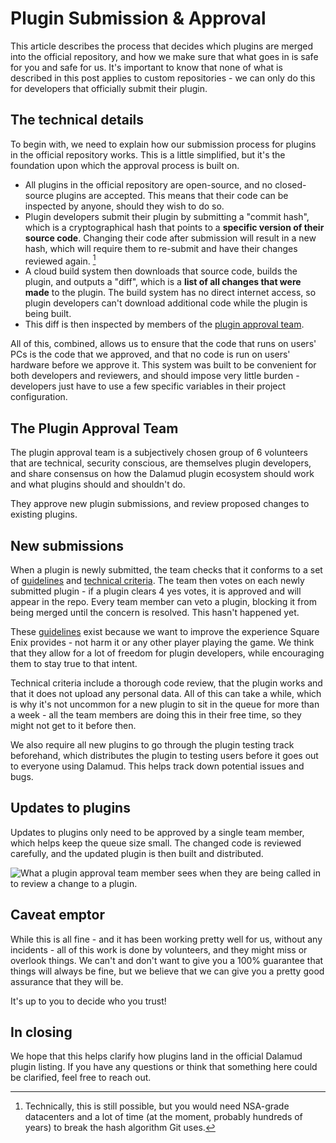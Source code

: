 # Plugin Submission & Approval

This article describes the process that decides which plugins are merged into
the official repository, and how we make sure that what goes in is safe for you
and safe for us. It's important to know that none of what is described in this
post applies to custom repositories - we can only do this for developers that
officially submit their plugin.

## The technical details

To begin with, we need to explain how our submission process for plugins in the
official repository works. This is a little simplified, but it's the foundation
upon which the approval process is built on.

- All plugins in the official repository are open-source, and no closed-source
  plugins are accepted. This means that their code can be inspected by anyone,
  should they wish to do so.
- Plugin developers submit their plugin by submitting a "commit hash", which is
  a cryptographical hash that points to a **specific version of their source
  code**. Changing their code after submission will result in a new hash, which
  will require them to re-submit and have their changes reviewed again. [^1]
- A cloud build system then downloads that source code, builds the plugin, and
  outputs a "diff", which is a **list of all changes that were made** to the
  plugin. The build system has no direct internet access, so plugin developers
  can't download additional code while the plugin is being built.
- This diff is then inspected by members of the
  [plugin approval team](#the-plugin-approval-team).

All of this, combined, allows us to ensure that the code that runs on users' PCs
is the code that we approved, and that no code is run on users' hardware before
we approve it. This system was built to be convenient for both developers and
reviewers, and should impose very little burden - developers just have to use a
few specific variables in their project configuration.

## The Plugin Approval Team

The plugin approval team is a subjectively chosen group of 6 volunteers that are
technical, security conscious, are themselves plugin developers, and share
consensus on how the Dalamud plugin ecosystem should work and what plugins
should and shouldn't do.

They approve new plugin submissions, and review proposed changes to existing
plugins.

## New submissions

When a plugin is newly submitted, the team checks that it conforms to a set of
[guidelines](restrictions#what-am-i-allowed-to-do-in-my-plugin) and
[technical criteria](https://github.com/goatcorp/DalamudPluginsD17#approval-criteria).
The team then votes on each newly submitted plugin - if a plugin clears 4 yes
votes, it is approved and will appear in the repo. Every team member can veto a
plugin, blocking it from being merged until the concern is resolved. This hasn't
happened yet.

These [guidelines](restrictions#what-am-i-allowed-to-do-in-my-plugin) exist
because we want to improve the experience Square Enix provides - not harm it or
any other player playing the game. We think that they allow for a lot of freedom
for plugin developers, while encouraging them to stay true to that intent.

Technical criteria include a thorough code review, that the plugin works and
that it does not upload any personal data. All of this can take a while, which
is why it's not uncommon for a new plugin to sit in the queue for more than a
week - all the team members are doing this in their free time, so they might not
get to it before then.

We also require all new plugins to go through the plugin testing track
beforehand, which distributes the plugin to testing users before it goes out to
everyone using Dalamud. This helps track down potential issues and bugs.

## Updates to plugins

Updates to plugins only need to be approved by a single team member, which helps
keep the queue size small. The changed code is reviewed carefully, and the
updated plugin is then built and distributed.

![What a plugin approval team member sees when they are being called in to review a change to a plugin.](https://user-images.githubusercontent.com/16760685/217103831-de5c1af3-7244-438e-8e8e-7408d2545814.png)

## Caveat emptor

While this is all fine - and it has been working pretty well for us, without any
incidents - all of this work is done by volunteers, and they might miss or
overlook things. We can't and don't want to give you a 100% guarantee that
things will always be fine, but we believe that we can give you a pretty good
assurance that they will be.

It's up to you to decide who you trust!

## In closing

We hope that this helps clarify how plugins land in the official Dalamud plugin
listing. If you have any questions or think that something here could be
clarified, feel free to reach out.

[^1]:
    Technically, this is still possible, but you would need NSA-grade
    datacenters and a lot of time (at the moment, probably hundreds of years) to
    break the hash algorithm Git uses.
